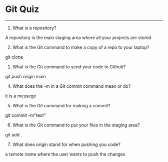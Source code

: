 # Git Quiz

---

1. What is a repository?

A repository is the main staging area where all your projects are stored

2. What is the Git command to make a copy of a repo to your laptop?

git clone  

1. What is the Git command to send your code to Github?

git push origin main  

4. What does the -m in a Git commit command mean or do?

it is a messege

5. What is the Git command for making a commit?

git commit -m"text"

6. What is the Git command to put your files in the staging area?

git add .

7. What does origin stand for when pushing you code?

a remote name where the user wants to push the changes

